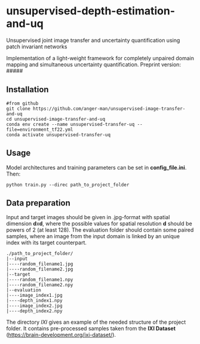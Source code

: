 # unsupervised-depth-estimation-and-uq
Unsupervised joint image transfer and uncertainty quantification using patch invariant networks

Implementation of a light-weight framework for completely unpaired domain mapping and simultaneous uncertainty quantification.
Preprint version: #####

## Installation

```
#from github
git clone https://github.com/anger-man/unsupervised-image-transfer-and-uq
cd unsupervised-image-transfer-and-uq
conda env create --name unsupervised-transfer-uq --file=environment_tf22.yml
conda activate unsupervised-transfer-uq
```
## Usage

Model architectures and training parameters can be set in **config_file.ini**.
Then:
```
python train.py --direc path_to_project_folder
```
## Data preparation

Input and target images should be given in .jpg-format with spatial dimension **d**x**d**, where the possible values for spatial resolution **d** should be powers of 2 (at least 128). The evaluation folder should contain some paired samples, where an image from the input domain is linked by an unique index with its target counterpart.

```
./path_to_project_folder/
|--input
|----random_filename1.jpg
|----random_filename2.jpg
|--target
|----random_filename1.npy
|----random_filename2.npy
|--evaluation
|----image_index1.jpg
|----depth_index1.npy
|----image_index2.jpg
|----depth_index2.npy
```
The directory *IXI* gives an example of the needed structure of the project folder. It contains pre-processed samples taken from the **IXI Dataset** (https://brain-development.org/ixi-dataset/).




